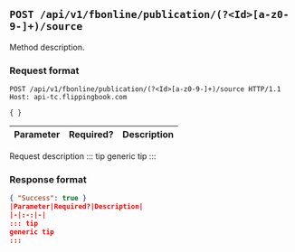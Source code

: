 ## `POST /api/v1/fbonline/publication/(?<Id>[a-z0-9-]+)/source`
Method description.
### Request format
```http request
POST /api/v1/fbonline/publication/(?<Id>[a-z0-9-]+)/source HTTP/1.1
Host: api-tc.flippingbook.com

{ }
```
|Parameter|Required?|Description|
|-|:-:|-|
Request description
::: tip
generic tip
:::
### Response format
```json
{ "Success": true }
|Parameter|Required?|Description|
|-|:-:|-|
::: tip
generic tip
:::
